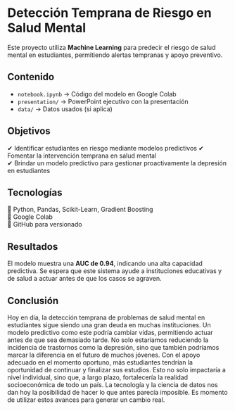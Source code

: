 # Detección Temprana de Riesgo en Salud Mental  

Este proyecto utiliza **Machine Learning** para predecir el riesgo de salud mental en estudiantes, permitiendo alertas tempranas y apoyo preventivo.  

## Contenido  
- `notebook.ipynb` → Código del modelo en Google Colab  
- `presentation/` → PowerPoint ejecutivo con la presentación  
- `data/` → Datos usados (si aplica)  


## Objetivos  
✔ Identificar estudiantes en riesgo mediante modelos predictivos
✔ Fomentar la intervención temprana en salud mental  
✔ Brindar un modelo predictivo para gestionar proactivamente la depresión en estudiantes

##  Tecnologías  
🔹 Python, Pandas, Scikit-Learn, Gradient Boosting  
🔹 Google Colab  
🔹 GitHub para versionado  

##  Resultados  
El modelo muestra una **AUC de 0.94**, indicando una alta capacidad predictiva. Se espera que este sistema ayude a instituciones educativas y de salud a actuar antes de que los casos se agraven.  

##  Conclusión  
Hoy en día, la detección temprana de problemas de salud mental en estudiantes sigue siendo una gran deuda en muchas instituciones.
Un modelo predictivo como este podría cambiar vidas, permitiendo actuar antes de que sea demasiado tarde.
No solo estaríamos reduciendo la incidencia de trastornos como la depresión, sino que también podríamos marcar la diferencia en el futuro de muchos jóvenes.
Con el apoyo adecuado en el momento oportuno, más estudiantes tendrían la oportunidad de continuar y finalizar sus estudios.
Esto no solo impactaría a nivel individual, sino que, a largo plazo, fortalecería la realidad socioeconómica de todo un país.
La tecnología y la ciencia de datos nos dan hoy la posibilidad de hacer lo que antes parecía imposible.
Es momento de utilizar estos avances para generar un cambio real.
